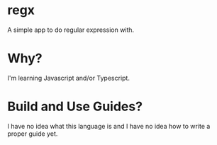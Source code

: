 # regx
A simple app to do regular expression with.
# Why?
I'm learning Javascript and/or Typescript.
# Build and Use Guides?
I have no idea what this language is and I have no idea how to write a proper guide yet.
